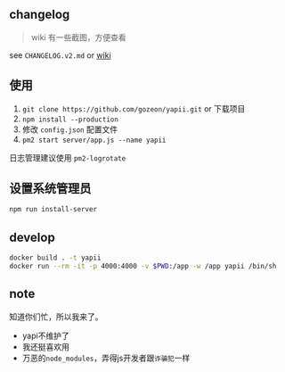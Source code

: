 ## changelog

> wiki 有一些截图，方便查看

see `CHANGELOG.v2.md` or [wiki](https://github.com/gozeon/yapii/wiki)

## 使用

1. `git clone https://github.com/gozeon/yapii.git` or 下载项目
2. `npm install --production`
3. 修改 `config.json` 配置文件
4. `pm2 start server/app.js --name yapii`

日志管理建议使用 `pm2-logrotate`

## 设置系统管理员

```bash
npm run install-server
```

## develop

```bash
docker build . -t yapii
docker run --rm -it -p 4000:4000 -v $PWD:/app -w /app yapii /bin/sh
```

## note

知道你们忙，所以我来了。


- yapi不维护了
- 我还挺喜欢用
- 万恶的`node_modules`，弄得js开发者跟`诈骗犯`一样 
